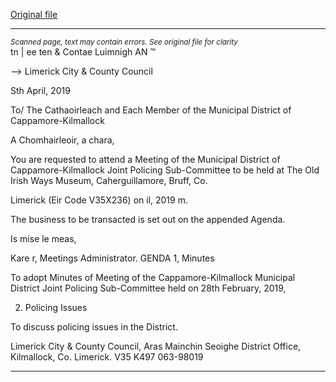 [Original file](https://www.limerick.ie/sites/default/files/media/documents/2019-04/01%20Agenda%20JPC%20Meeting%2011th%20April%202019.pdf)

---
*<small>Scanned page, text may contain errors. See original file for clarity</small>*  
tn | ee ten
& Contae Luimnigh
AN ™

—> Limerick City
& County Council

Sth April, 2019

To/ The Cathaoirleach and Each Member of the Municipal District of Cappamore-Kilmallock

A Chomhairleoir, a chara,

You are requested to attend a Meeting of the Municipal District of Cappamore-Kilmallock Joint
Policing Sub-Committee to be held at The Old Irish Ways Museum, Caherguillamore, Bruff, Co.

Limerick (Eir Code V35X236) on il, 2019 m.

The business to be transacted is set out on the appended Agenda.

Is mise le meas,

Kare r,
Meetings Administrator.
GENDA
1, Minutes

To adopt Minutes of Meeting of the Cappamore-Kilmallock Municipal District Joint Policing
Sub-Committee held on 28th February, 2019,

2. Policing Issues

To discuss policing issues in the District.

Limerick City & County Council, Aras Mainchin Seoighe District Office,
Kilmallock, Co. Limerick. V35 K497 063-98019


---
